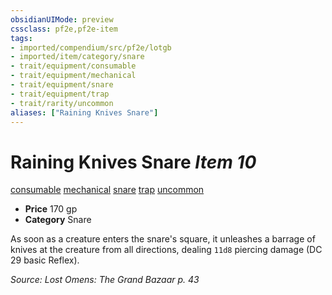 ```yaml
---
obsidianUIMode: preview
cssclass: pf2e,pf2e-item
tags:
- imported/compendium/src/pf2e/lotgb
- imported/item/category/snare
- trait/equipment/consumable
- trait/equipment/mechanical
- trait/equipment/snare
- trait/equipment/trap
- trait/rarity/uncommon
aliases: ["Raining Knives Snare"]
---
```

# Raining Knives Snare *Item 10*  
[consumable](consumable.md)  [mechanical](mechanical.md)  [snare](snare.md)  [trap](trap.md)  [uncommon](uncommon.md)  

- **Price** 170 gp
- **Category** Snare

As soon as a creature enters the snare's square, it unleashes a barrage of knives at the creature from all directions, dealing `11d8` piercing damage (DC 29 basic Reflex).

*Source: Lost Omens: The Grand Bazaar p. 43*